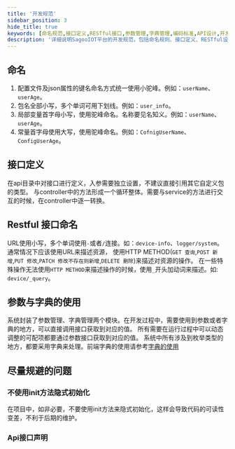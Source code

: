 ```yaml
---
title: '开发规范'
sidebar_position: 3
hide_title: true
keywords: [命名规范,接口定义,RESTful接口,参数管理,字典管理,编码标准,API设计,开发规范,代码规范,最佳实践]
description: '详细说明SagooIOT平台的开发规范，包括命名规则、接口定义、RESTful设计和参数管理等标准化开发指南。'
---
```


## 命名

1. 配置文件及json属性的键名命名方式统一使用小驼峰。例如：`userName`、`userAge`。
2. 包名全部小写，多个单词可用下划线。例如：`user_info`。
3. 局部变量首字母小写，使用驼峰命名。名称要见名知义。例如：`userName`、`userAge`。
4. 常量首字母使用大写，使用驼峰命名。例如：`CofnigUserName`、`ConfigUserAge`。

## 接口定义
在api目录中对接口进行定义，入参需要独立设置，不建议直接引用其它自定义包的类型。
与controller中的方法形成一个循环整体。需要与service的方法进行交互的时候，在controller中逐一转换。

## Restful 接口命名

URL使用小写，多个单词使用`-`或者`/`连接。如：`device-info`、`logger/system`。通常情况下应该使用URL来描述资源， 使用HTTP METHOD(`GET 查询`,`POST 新增`,`PUT 修改`,`PATCH 修改不存在则新增`,`DELETE 删除`)来描述对资源的操作。 在一些特殊操作无法使用`HTTP METHOD`来描述操作的时候，使用`_`开头加动词来描述。如: `device/_query`。

## 参数与字典的使用
系统封装了参数管理、字典管理两个模块。在开发过程中，需要使用到参数或者字典的地方，可以直接调用接口获取到对应的值。
所有需要在运行过程中可以动态调整的可配项都要通过参数接口获取到对应的值。
系统中所有涉及到枚举类型的地方，都要采用字典来处理。前端字典的使用请参考[字典的使用](../front/3-dict.md)

## 尽量规避的问题
### 不使用init方法隐式初始化
在项目中，如非必要，不要使用init方法来隐式初始化，这样会导致代码的可读性变差，不利于后期的维护。

### Api接口声明
